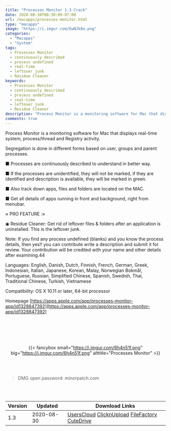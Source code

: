 ```yaml
---
title: "Processes Monitor 1.3 Crack"
date: 2020-08-30T00:30:09-07:00
url: /macapps/processes-monitor.html
type: "macapps"
image: "https://i.imgur.com/EwNJk8o.png"
categories:
  - "Macapps"
  - "System"
tags:
  - Processes Monitor
  - continuously described
  - process undefined
  - real-time
  - leftover junk
  - Residue Cleaner
keywords:
  - Processes Monitor
  - continuously described
  - process undefined
  - real-time
  - leftover junk
  - Residue Cleaner
description: "Process Monitor is a monitoring software for Mac that displays real-time system, process/thread and Registry activity"
comments: true
---
```


Process Monitor is a monitoring software for Mac that displays real-time system, process/thread and Registry activity.

Segregation is done in different forms based on user, groups and parent processes.

■ Processes are continuously described to understand in better way.

■ If the processes are unidentified, they will not be marked, if they are identified and description is available, they will be marked in green.

■ Also track down apps, files and folders are located on the MAC.

■ Get all details of apps running in front and background, right from menubar.

≈ PRO FEATURE :≈

◉ Residue Cleaner: Get rid of leftover files & folders after an application is uninstalled. This is the leftover junk.

Note: If you find any process undefined (blanks) and you know the process details, then yes!! you can contribute write a description and submit it for review. Your contribution will be credited with your name and other details after examining.44

Languages: English, Danish, Dutch, Finnish, French, German, Greek, Indonesian, Italian, Japanese, Korean, Malay, Norwegian Bokmål, Portuguese, Russian, Simplified Chinese, Spanish, Swedish, Thai, Traditional Chinese, Turkish, Vietnamese

Compatibility: OS X 10.11 or later, 64-bit processor

Homepage [https://apps.apple.com/app/processes-monitor-app/id1328847392](https://apps.apple.com/app/processes-monitor-app/id1328847392)

<br/>
<br/>
<script async src="https://pagead2.googlesyndication.com/pagead/js/adsbygoogle.js"></script>
<ins class="adsbygoogle"
     style="display:block; text-align:center;"
     data-ad-layout="in-article"
     data-ad-format="fluid"
     data-ad-client="ca-pub-8746275014476192"
     data-ad-slot="5144997159"></ins>
<script>
     (adsbygoogle = window.adsbygoogle || []).push({});
</script>
<br/>
<br/>


<center>

{{< fancybox small="https://i.imgur.com/6h4n51f.png" big="https://i.imgur.com/6h4n51f.png" alttitle="Processes Monitor" >}}

</center>

<br/>
<br/>


> DMG open password: minorpatch.com

<br/>

<br/>
<div id="history_version" class="history_version">

| Version | Updated | Download Links |
| ---- | ---- | ---- |
| 1.3 | 2020-08-30 | [UsersCloud](https://ouo.io/w8L6tSw)   [ClicknUpload](https://ouo.io/WO5DKir)   [FileFactory](https://ouo.io/bpAWEC)   [CuteDrive](https://ouo.io/fSWEih) |

</div>
